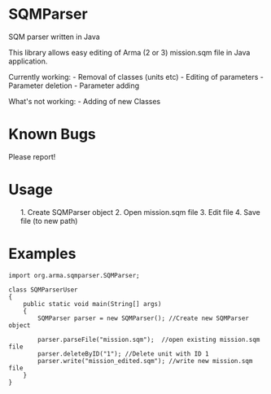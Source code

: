 SQMParser
=================

SQM parser written in Java

This library allows easy editing of Arma (2 or 3) mission.sqm file in Java application.

Currently working:
	- Removal of classes (units etc)
	- Editing of parameters
	- Parameter deletion
	- Parameter adding
	
What's not working:
	- Adding of new Classes



Known Bugs
==========
Please report!

Usage
=====
<ol>
<il>	1. Create SQMParser object</il>
<il>	2. Open mission.sqm file</il>
<il>	3. Edit file</il>
<il>	4. Save file (to new path)</il>
</ol>

Examples
=======
```
import org.arma.sqmparser.SQMParser;

class SQMParserUser 
{
	public static void main(String[] args)
	{
		SQMParser parser = new SQMParser(); //Create new SQMParser object
		
		parser.parseFile("mission.sqm");  //open existing mission.sqm file
		parser.deleteByID("1"); //Delete unit with ID 1
		parser.write("mission_edited.sqm"); //write new mission.sqm file
	}
}
```
